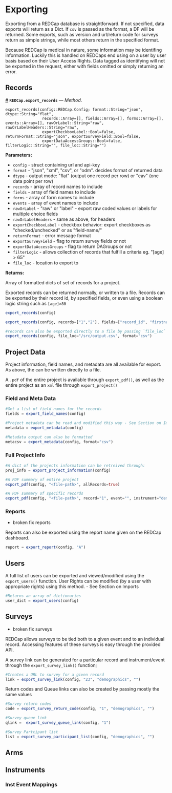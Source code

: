 


<a id='Exporting-1'></a>

# Exporting


Exporting from a REDCap database is straightforward. If not specified, data exports will return as a Dict. If `csv` is passed as the format, a DF will be returned. Some exports, such as version and url/return code for surveys return as simple strings, while most others return in the specified format.


Because REDCap is medical in nature, some information may be identifing information. Luckily this is handled on REDCaps end using on a user by user basis based on their User Access Rights. Data tagged as identifying will not be exported in the request, either with fields omitted or simply returning an error.


<a id='Records-1'></a>

## Records

<a id='REDCap.export_records-Tuple{REDCap.Config}' href='#REDCap.export_records-Tuple{REDCap.Config}'>#</a>
**`REDCap.export_records`** &mdash; *Method*.



```
export_records(config::REDCap.Config; format::String="json", dtype::String="flat", 
				records::Array=[], fields::Array=[], forms::Array=[], events::Array=[], rawOrLabel::String="raw", rawOrLabelHeaders::String="raw", 
				exportCheckboxLabel::Bool=false, returnFormat::String="json", exportSurveyField::Bool=false, 
				exportDataAccessGroups::Bool=false, filterLogic::String="", file_loc::String="")
```

**Parameters:**

  * `config` - struct containing url and api-key
  * `format` - "json", "xml", "csv", or "odm". decides format of returned data
  * `dtype` - output mode: "flat" (output one record per row) or "eav" (one data point per row)
  * `records` - array of record names to include
  * `fields` - array of field names to include
  * `forms` - array of form names to include
  * `events` - array of event names to include
  * `rawOrLabel` - "raw" or "label" - export raw coded values or labels for multiple choice fields
  * `rawOrLabelHeaders` - same as above, for headers
  * `exportCheckboxLabel` - checkbox behavior: export checkboxes as "checked/unchecked" or as "field-name/<blank>"
  * `returnFormat` - error message format
  * `exportSurveyField` - flag to return survey fields or not
  * `exportDataAccessGroups` - flag to return DAGroups or not
  * `filterLogic` - allows collection of records that fulfill a criteria eg. "[age] > 65"
  * `file_loc` - location to export to

**Returns:**

Array of formatted dicts of set of records for a project.


Exported records can be returned normally, or written to a file. Records can be exported by their record id, by specified fields, or even using a boolean logic string such as `[age]>80`


```julia
export_records(config)

export_records(config, records=["1","2"], fields=["record_id", "firstname"], filterLogic="[age]>80")

#records can also be exported directly to a file by passing `file_loc` a path
export_records(config, file_loc="/src/output.csv", format="csv")
```


<a id='Project-Data-1'></a>

## Project Data


Project information, field names, and metadata are all available for export. As above, the can be written directly to a file.


A `.pdf` of the entire project is available through `export_pdf()`, as well as the entire project as an `xml` file through `export_project()`


<a id='Field-and-Meta-Data-1'></a>

### Field and Meta Data


```julia
#Get a list of field names for the records
fields = export_field_names(config)

#Project metadata can be read and modified this way - See Section on Imports
metadata = export_metadata(config)

#Metadata output can also be formatted
metacsv = export_metadata(config, format="csv")
```


<a id='Full-Project-Info-1'></a>

### Full Project Info


```julia
#A dict of the projects information can be retreived through:
proj_info = export_project_information(config)

#A PDF summary of entire project
export_pdf(config, "<file-path>", allRecords=true)

#A PDF summary of specific records
export_pdf(config, "<file-path>", record="1", event="", instrument="demographics")
```


<a id='Reports-1'></a>

### Reports


  * broken fix reports


Reports can also be exported using the report name given on the REDCap dashboard.


```julia
report = export_report(config, "A")
```


<a id='Users-1'></a>

## Users


A full list of users can be exported and viewed/modified using the `export_users()` function. User Rights can be modified (by a user with appropriate rights) using this method. - See Section on Imports


```julia
#Returns an array of dictionaries
user_dict = export_users(config)
```


<a id='Surveys-1'></a>

## Surveys


  * broken fix surveys


REDCap allows surveys to be tied both to a given event and to an individual record. Accessing features of these surveys is easy through the provided API.


A survey link can be generated for a particular record and instrument/event through the `export_survey_link()` function;


```julia
#Creates a URL to survey for a given record
link = export_survey_link(config, "23", "demographics", "")
```


Return codes and Queue links can also be created by passing mostly the same values


```julia
#Survey return codes
code = export_survey_return_code(config, "1", "demographics", "")

#Survey queue link
qlink =  export_survey_queue_link(config, "1")

#Survey Partcipant list
list = export_survey_participant_list(config, "demographics", "")
```


<a id='Arms-1'></a>

## Arms


<a id='Instruments-1'></a>

## Instruments


<a id='Inst-Event-Mappings-1'></a>

### Inst Event Mappings

